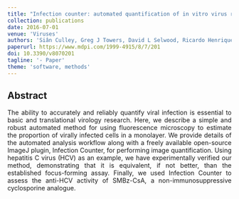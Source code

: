 ```yaml
---
title: "Infection counter: automated quantification of in vitro virus replication by fluorescence microscopy"
collection: publications
date: 2016-07-01
venue: 'Viruses'
authors: 'Siân Culley, Greg J Towers, David L Selwood, Ricardo Henriques, Joe Grove'
paperurl: https://www.mdpi.com/1999-4915/8/7/201
doi: 10.3390/v8070201
tagline: '- Paper'
theme: 'software, methods'
---
```


<h2> Abstract </h2>
<p align= "justify">
The ability to accurately and reliably quantify viral infection is essential to basic and translational virology research. Here, we describe a simple and robust automated method for using fluorescence microscopy to estimate the proportion of virally infected cells in a monolayer. We provide details of the automated analysis workflow along with a freely available open-source ImageJ plugin, Infection Counter, for performing image quantification. Using hepatitis C virus (HCV) as an example, we have experimentally verified our method, demonstrating that it is equivalent, if not better, than the established focus-forming assay. Finally, we used Infection Counter to assess the anti-HCV activity of SMBz-CsA, a non-immunosuppressive cyclosporine analogue.
